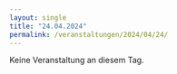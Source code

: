 ```yaml
---
layout: single
title: "24.04.2024"
permalink: /veranstaltungen/2024/04/24/
---
```


Keine Veranstaltung an diesem Tag.
